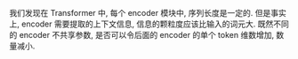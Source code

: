 我们发现在 Transformer 中, 每个 encoder 模块中, 序列长度是一定的. 但是事实上, encoder 需要提取的上下文信息, 信息的颗粒度应该比输入的词元大. 既然不同的 encoder 不共享参数, 是否可以令后面的 encoder 的单个 token 维数增加, 数量减小.

